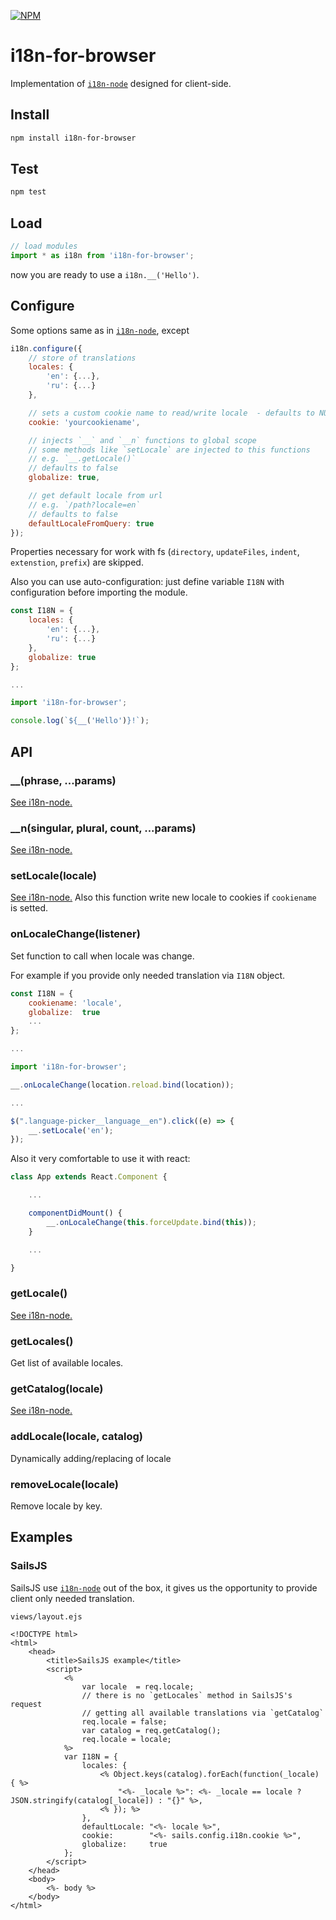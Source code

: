 [![NPM](https://nodei.co/npm/i18n-for-browser.png?compact=true)](https://nodei.co/npm/i18n-for-browser/)

# i18n-for-browser
Implementation of [`i18n-node`](https://github.com/mashpie/i18n-node) designed for client-side.


## Install
```sh
npm install i18n-for-browser
```

## Test
```sh
npm test
```

## Load
```js
// load modules
import * as i18n from 'i18n-for-browser';
```

now you are ready to use a `i18n.__('Hello')`. 


## Configure

Some options same as in [`i18n-node`](https://github.com/mashpie/i18n-node), except

```js
i18n.configure({
	// store of translations
	locales: {
		'en': {...},
		'ru': {...}
	},

	// sets a custom cookie name to read/write locale  - defaults to NULL
	cookie: 'yourcookiename',

	// injects `__` and `__n` functions to global scope
	// some methods like `setLocale` are injected to this functions
	// e.g. `__.getLocale()`
	// defaults to false
	globalize: true,

	// get default locale from url
	// e.g. `/path?locale=en`
	// defaults to false
	defaultLocaleFromQuery: true
});
```

Properties necessary for work with fs (`directory`, `updateFiles`, `indent`, `extenstion`, `prefix`) are skipped.

Also you can use auto-configuration: just define variable `I18N` with configuration before importing the module.

```js
const I18N = {
	locales: {
		'en': {...},
		'ru': {...}
	},
	globalize: true
};

...

import 'i18n-for-browser';

console.log(`${__('Hello')}!`);

```


## API


### __(phrase, ...params)

[See i18n-node.](https://github.com/mashpie/i18n-node#__)


### __n(singular, plural, count, ...params)

[See i18n-node.](https://github.com/mashpie/i18n-node#__n)


### setLocale(locale)

[See i18n-node.](https://github.com/mashpie/i18n-node#setlocale) Also this function write new locale to cookies if `cookiename` is setted.


### onLocaleChange(listener)

Set function to call when locale was change.

For example if you provide only needed translation via `I18N` object.
```js
const I18N = {
	cookiename: 'locale',
	globalize:  true
	...
};

...

import 'i18n-for-browser';

__.onLocaleChange(location.reload.bind(location));

...

$(".language-picker__language__en").click((e) => {
	__.setLocale('en');
});

```

Also it very comfortable to use it with react:
```js
class App extends React.Component {

	...

	componentDidMount() {
		__.onLocaleChange(this.forceUpdate.bind(this));
	}

	...

}
```


### getLocale()

[See i18n-node.](https://github.com/mashpie/i18n-node#getlocale)


### getLocales()

Get list of available locales.


### getCatalog(locale)

[See i18n-node.](https://github.com/mashpie/i18n-node#getcatalog)


### addLocale(locale, catalog)

Dynamically adding/replacing of locale


### removeLocale(locale)

Remove locale by key.


## Examples

### SailsJS

SailsJS use [`i18n-node`](https://github.com/mashpie/i18n-node) out of the box, it gives us the opportunity to provide client only needed translation.

`views/layout.ejs`
```ejs
<!DOCTYPE html>
<html>
    <head>
        <title>SailsJS example</title>
        <script>
            <% 
                var locale  = req.locale;
                // there is no `getLocales` method in SailsJS's request
                // getting all available translations via `getCatalog`
                req.locale = false;
                var catalog = req.getCatalog();
                req.locale = locale; 
            %>
            var I18N = {
                locales: {
                    <% Object.keys(catalog).forEach(function(_locale) { %>
                        "<%- _locale %>": <%- _locale == locale ? JSON.stringify(catalog[_locale]) : "{}" %>,
                    <% }); %>
                },
                defaultLocale: "<%- locale %>",
                cookie:        "<%- sails.config.i18n.cookie %>",
                globalize:     true
            };
        </script>
    </head>
    <body>
        <%- body %>
    </body>
</html>
```